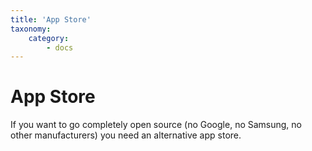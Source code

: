 ```yaml
---
title: 'App Store'
taxonomy:
    category:
        - docs
---
```


# App Store
If you want to go completely open source (no Google, no Samsung, no other manufacturers) you need an alternative app store. 
